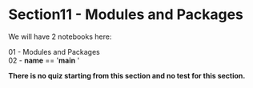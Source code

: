 # Section11 - Modules and Packages

We will have 2 notebooks here:

01 - Modules and Packages  
02 - __name__ == '__main__ ' 

**There is no quiz starting from this section and no test for this section.**


